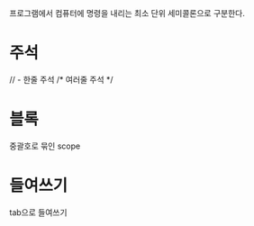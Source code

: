 프로그램에서 컴퓨터에 명령을 내리는 최소 단위
세미콜론으로 구분한다.
# 주석
// - 한줄 주석
/* 여러줄 주석 \*/

# 블록
중괄호로 묶인 scope

# 들여쓰기
tab으로 들여쓰기

